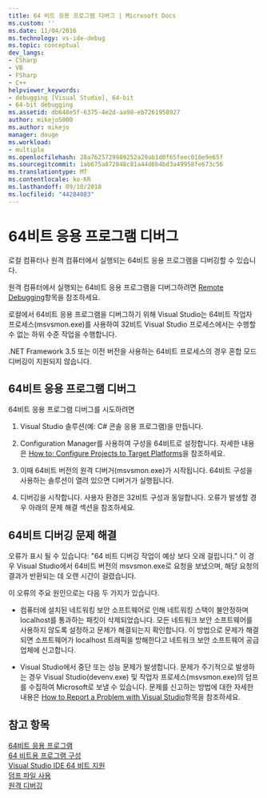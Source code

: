 ```yaml
---
title: 64 비트 응용 프로그램 디버그 | Microsoft Docs
ms.custom: ''
ms.date: 11/04/2016
ms.technology: vs-ide-debug
ms.topic: conceptual
dev_langs:
- CSharp
- VB
- FSharp
- C++
helpviewer_keywords:
- debugging [Visual Studio], 64-bit
- 64-bit debugging
ms.assetid: db648e5f-6375-4e2d-aa98-eb7261958927
author: mikejo5000
ms.author: mikejo
manager: douge
ms.workload:
- multiple
ms.openlocfilehash: 28a7625729989252a29ab1d0f65feec010e9e65f
ms.sourcegitcommit: 1ab675a872848c81a44d6b4bd3a49958fe673c56
ms.translationtype: MT
ms.contentlocale: ko-KR
ms.lasthandoff: 09/10/2018
ms.locfileid: "44284083"
---
```

# <a name="debug-64-bit-applications"></a>64비트 응용 프로그램 디버그
로컬 컴퓨터나 원격 컴퓨터에서 실행되는 64비트 응용 프로그램을 디버깅할 수 있습니다.  
  
 원격 컴퓨터에서 실행되는 64비트 응용 프로그램을 디버그하려면 [Remote Debugging](../debugger/remote-debugging.md)항목을 참조하세요.  
  
 로컬에서 64비트 응용 프로그램을 디버그하기 위해 Visual Studio는 64비트 작업자 프로세스(msvsmon.exe)를 사용하여 32비트 Visual Studio 프로세스에서는 수행할 수 없는 하위 수준 작업을 수행합니다.  
  
 .NET Framework 3.5 또는 이전 버전을 사용하는 64비트 프로세스의 경우 혼합 모드 디버깅이 지원되지 않습니다.  
  
## <a name="debug-a-64-bit-application"></a>64비트 응용 프로그램 디버그  
 64비트 응용 프로그램 디버그를 시도하려면  
  
1.  Visual Studio 솔루션(예: C# 콘솔 응용 프로그램)을 만듭니다.  
  
2.  Configuration Manager를 사용하여 구성을 64비트로 설정합니다. 자세한 내용은 [How to: Configure Projects to Target Platforms](../ide/how-to-configure-projects-to-target-platforms.md)을 참조하세요.  
  
3.  이때 64비트 버전의 원격 디버거(msvsmon.exe)가 시작됩니다. 64비트 구성을 사용하는 솔루션이 열려 있으면 디버거가 실행됩니다.  
  
4.  디버깅을 시작합니다. 사용자 환경은 32비트 구성과 동일합니다. 오류가 발생할 경우 아래의 문제 해결 섹션을 참조하세요.  
  
## <a name="troubleshooting-64-bit-debugging"></a>64비트 디버깅 문제 해결  
 오류가 표시 될 수 있습니다: "64 비트 디버깅 작업이 예상 보다 오래 걸립니다." 이 경우 Visual Studio에서 64비트 버전의 msvsmon.exe로 요청을 보냈으며, 해당 요청의 결과가 반환되는 데 오랜 시간이 걸렸습니다.  
  
 이 오류의 주요 원인으로는 다음 두 가지가 있습니다.  
  
-   컴퓨터에 설치된 네트워킹 보안 소프트웨어로 인해 네트워킹 스택이 불안정하며 localhost를 통과하는 패킷이 삭제되었습니다. 모든 네트워크 보안 소프트웨어를 사용하지 않도록 설정하고 문제가 해결되는지 확인합니다. 이 방법으로 문제가 해결되면 소프트웨어가 localhost 트래픽을 방해한다고 네트워크 보안 소프트웨어 공급업체에 신고합니다.  
  
-   Visual Studio에서 중단 또는 성능 문제가 발생합니다. 문제가 주기적으로 발생하는 경우 Visual Studio(devenv.exe) 및 작업자 프로세스(msvsmon.exe)의 덤프를 수집하여 Microsoft로 보낼 수 있습니다. 문제를 신고하는 방법에 대한 자세한 내용은 [How to Report a Problem with Visual Studio](../ide/How-to-Report-a-Problem-with-Visual-Studio-2017.md)항목을 참조하세요.
  
## <a name="see-also"></a>참고 항목  
 [64비트 응용 프로그램](https://docs.microsoft.com/dotnet/framework/64-bit-apps)   
 [64 비트용 프로그램 구성](/cpp/build/configuring-programs-for-64-bit-visual-cpp)   
 [Visual Studio IDE 64 비트 지원](../ide/visual-studio-ide-64-bit-support.md)   
 [덤프 파일 사용](../debugger/using-dump-files.md)   
 [원격 디버깅](../debugger/remote-debugging.md)